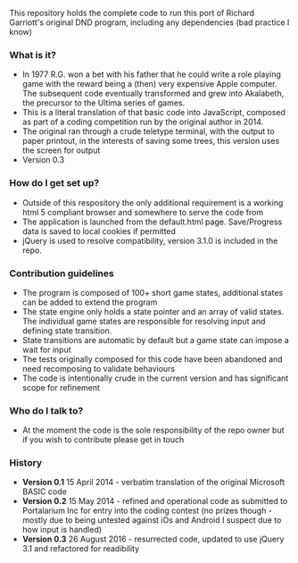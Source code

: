 This repository holds the complete code to run this port of Richard Garriott's original DND program, including any dependencies (bad practice I know)

### What is it? ###

* In 1977 R.G. won a bet with his father that he could write a role playing game with the reward being a (then) very expensive Apple computer.  The subsequent code eventually transformed and grew into Akalabeth, the precursor to the Ultima series of games.
* This is a literal translation of that basic code into JavaScript, composed as part of a coding competition run by the original author in 2014. 
* The original ran through a crude teletype terminal, with the output to paper printout, in the interests of saving some trees, this version uses the screen for output
* Version 0.3

### How do I get set up? ###

* Outside of this respository the only additional requirement is a working html 5 compliant browser and somewhere to serve the code from
* The application is launched from the default.html page. Save/Progress data is saved to local cookies if permitted
* jQuery is used to resolve compatibility, version 3.1.0 is included in the repo.

### Contribution guidelines ###

* The program is composed of 100+ short game states, additional states can be added to extend the program
* The state engine only holds a state pointer and an array of valid states. The individual game states are responsible for resolving input and defining state transition.
* State transitions are automatic by default but a game state can impose a wait for input
* The tests originally composed for this code have been abandoned and need recomposing to validate behaviours
* The code is intentionally crude in the current version and has significant scope for refinement

### Who do I talk to? ###

* At the moment the code is the sole responsibility of the repo owner but if you wish to contribute please get in touch

### History ###
* **Version 0.1** 15 April 2014 - verbatim translation of the original Microsoft BASIC code
* **Version 0.2** 15 May 2014 - refined and operational code as submitted to Portalarium Inc for entry into the coding contest (no prizes though - mostly due to being untested against iOs and Android I suspect due to how input is handled)
* **Version 0.3** 26 August 2016 - resurrected code, updated to use jQuery 3.1 and refactored for readibility
